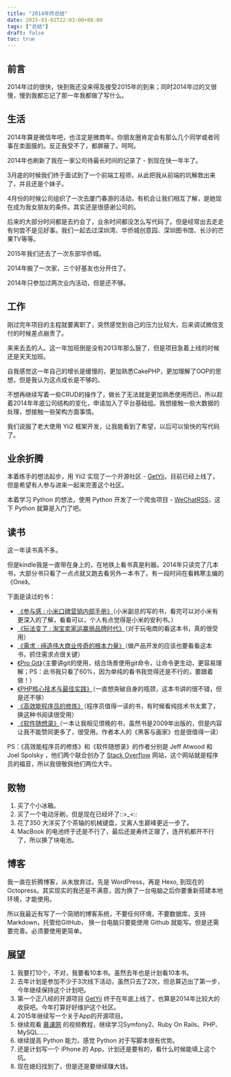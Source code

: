 ```yaml
---
title: "2014年终总结"
date: 2015-03-02T22:03:00+08:00
tags: ["总结"] 
draft: false
toc: true
---
```


## 前言

2014年过的很快，快到我还没来得及接受2015年的到来；同时2014年过的又很慢，慢到我都忘记了那一年我都做了写什么。


## 生活

2014年算是微信年吧，也注定是微商年。你朋友圈肯定会有那么几个同学或者同事在卖面膜的。反正我受不了，都屏蔽了。呵呵。

2014年也刷新了我在一家公司待最长时间的记录了 - 到现在快一年半了。

3月底的时候我们终于面试到了一个前端工程师，从此把我从前端的坑解救出来了，并且还是个妹子。

4月份的时候公司组织了一次去厦门春游的活动，有机会让我们相互了解，是她现在成为我女朋友的条件。其实还是很感谢公司的。

后来的大部分时间都是去约会了，业余时间都没怎么写代码了。但是经常出去走走有何尝不是见好事。我们一起去过深圳湾、华侨城创意园、深圳图书馆、长沙的芒果TV等等。

2015年我们还去了一次东部华侨城。

2014年搬了一次家，三个好基友也分开住了。

2014年只参加过两次业内活动，但是还不够。


## 工作

刚过完年项目的主程就要离职了，突然感觉到自己的压力比较大，后来调试微信支付的时候差点崩贵了。

来来去去的人。这一年加班倒是没有2013年那么狠了，但是项目急着上线的时候还是天天加班。

自我感觉这一年自己的增长是缓慢的，更加熟悉CakePHP，更加理解了OOP的思想，但是我认为这点成长是不够的。

不想再继续写着一些CRUD的操作了，做长了无法就是更加熟悉使用而已，所以趁着2014年年底公司结构的变化，申请加入了平台基础组。我想接触一些大数据的处理，想接触一些架构方面事情。

我们说服了老大使用 Yii2 框架开发，让我能看到了希望，以后可以愉快的写代码了。

<!--more-->

## 业余折腾

本着练手的想法起步，用 Yii2 实现了一个开源社区 - [GetYii](https://github.com/iiYii/getyii)，目前已经上线了，但是希望有人参与进来一起来完善这个社区。

本着学习 Python 的想法，使用 Python 开发了一个爬虫项目 - [WeChatRSS](https://github.com/forecho/WeChatRSS)，这下 Python 就算是入门了吧。


## 读书

这一年读书真不多。

但是kindle我是一直带在身上的，在地铁上看书真是利器。2014年只读完了几本书，大部分书只看了一点点就又跑去看另外一本书了。有一段时间在看韩寒主编的《One》。

下面是读过的书：

- [《参与感 : 小米口碑营销内部手册》](http://book.douban.com/subject/25942507/)（小米副总的写的书，看完可以对小米有更深入的了解，看看可以，个人有点觉得是小米的安利书。）
- [《玩法变了 : 淘宝卖家运赢弱品牌时代》](http://book.douban.com/subject/6999354/)（对于玩电商的看这本书，真的很受用）
- [《需求 : 缔造伟大商业传奇的根本力量》](http://book.douban.com/subject/22229485/)（做产品开发的应该也要看看这本书，抓住需求点很关键）
- [《Pro Git》](http://book.douban.com/subject/26208470/)（主要讲git的使用，结合场景使用git命令，让命令更生动，更容易理解；PS：此书我只看了60%，因为单纯的看书我觉得还是不行的，要跟着做！）
- [《PHP核心技术与最佳实践》](http://book.douban.com/subject/20370984/)（一直想突破自身的瓶颈，这本书讲的很不错，但是还不够）
- [《高效能程序员的修炼》](http://book.douban.com/subject/24868904/)（程序员值得一读的书，有时候看纯技术书太累了，换这种书阅读很受用）
- [《软件随想录》](http://book.douban.com/subject/4163938/)（一本让我相见恨晚的书，虽然书是2009年出版的，但是内容让我不能赞同更多了，很受用。作者本人的《黑客与画家》也是很值得一读）

PS：《高效能程序员的修炼》和《软件随想录》的作者分别是 Jeff Atwood 和 Joel Spolsky ，他们两个联合创办了 [Stack Overflow](http://stackoverflow.com) 网站，这个网站就是程序员的福音，所以我很敬佩他们两位大牛。


## 败物

1. 买了个小冰箱。
2. 买了一个电动牙刷，但是现在已经坏了::>_<::
3. 花了350 大洋买了个茶轴的机械键盘，又离人生巅峰更近一步了。
4. MacBook 的电池终于还是不行了，最后还是寿终正寝了，连开机都开不行了，所以换了块电池。


## 博客

我一直在折腾博客，从未放弃过。先是 WordPress，再是 Hexo, 到现在的 Octopress。其实现实的我还是不满意，因为换了一台电脑之后你要重新搭建本地环境，才能使用。

所以我最近有写了一个简陋的博客系统，不要任何环境，不要数据库，支持 Markdown，托管给GitHub， 换一台电脑只要能使用 Github 就能写。但是还需要完善。必须要使用更简单。


## 展望

1. 我要打10个，不对，我要看10本书。虽然去年也是计划看10本书。
2. 去年计划是参加不少于3次线下活动，虽然只去了2次，但总算迈出了第一步，今年继续保持这个计划吧。
3. 第一个正八经的开源项目 [GetYii](https://github.com/iiYii/getyii) 终于在年底上线了，也算是2014年比较大的收获吧。今年打算好好维护这个社区。
3. 2015年继续写一个关于App的开源项目。
4. 继续观看 [慕课网](http://www.imooc.com) 的视频教程，继续学习Symfony2、Ruby On Rails、PHP、MySQL……
4. 继续提高 Python 能力，感觉 Python 对于写脚本很有优势。
5. 还是计划写一个 iPhone 的 App，计划还是要有的，看什么时候能填上这个坑。
2. 现在媳妇找到了，但是还是要继续赚大钱。
